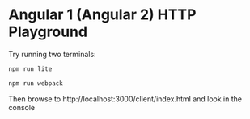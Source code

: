 # Angular 1 (Angular 2) HTTP Playground

Try running two terminals:

```bash
npm run lite
```

```bash
npm run webpack
```

Then browse to http://localhost:3000/client/index.html and look in the console